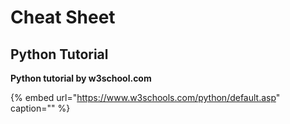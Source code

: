 # Cheat Sheet

## Python Tutorial

**Python tutorial by w3school.com**

{% embed url="https://www.w3schools.com/python/default.asp" caption="" %}

